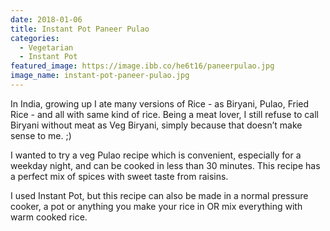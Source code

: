 ```yaml
---
date: 2018-01-06
title: Instant Pot Paneer Pulao
categories:
  - Vegetarian
  - Instant Pot
featured_image: https://image.ibb.co/he6t16/paneerpulao.jpg
image_name: instant-pot-paneer-pulao.jpg
---
```

In India, growing up I ate many versions of Rice - as Biryani, Pulao, Fried Rice - and all with same kind of rice. Being a meat lover, I still refuse to call Biryani without meat as Veg Biryani, simply because that doesn’t make sense to me. ;) 

I wanted to try a veg Pulao recipe which is convenient, especially for a weekday night, and can be cooked in less than 30 minutes. This recipe has a perfect mix of spices with sweet taste from raisins.

I used Instant Pot, but this recipe can also be made in a normal pressure cooker, a pot or anything you make your rice in OR mix everything with warm cooked rice.
